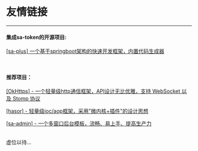 # 友情链接

--- 

#### 集成sa-token的开源项目:

[[sa-plus] 一个基于springboot架构的快速开发框架，内置代码生成器](https://gitee.com/sz6/sa-plus) 


<br>

#### 推荐项目：

[[OkHttps] - 一个轻量级http通信框架，API设计无比优雅，支持 WebSocket 以及 Stomp 协议](https://gitee.com/ejlchina-zhxu/okhttps) 

[[hasor] - 轻量级ioc/aop框架，采用"微内核+插件"的设计思想](https://gitee.com/zycgit/hasor) 

[[sa-admin] - 一个多窗口后台模板，流畅、易上手、提高生产力](https://gitee.com/ejlchina-zhxu/okhttps) 


<br>
虚位以待... 

